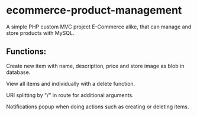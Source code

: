 # ecommerce-product-management
A simple PHP custom MVC project E-Commerce alike, that can manage and store products with MySQL.

<h2>Functions: </h2>

Create new item with name, description, price and store image as blob in database.

View all items and individually with a delete function.

URI splitting by "/" in route for additional arguments.

Notifications popup when doing actions such as creating or deleting items.

